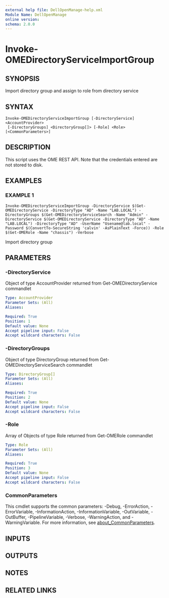 ```yaml
---
external help file: DellOpenManage-help.xml
Module Name: DellOpenManage
online version:
schema: 2.0.0
---
```


# Invoke-OMEDirectoryServiceImportGroup

## SYNOPSIS
Import directory group and assign to role from directory service

## SYNTAX

```
Invoke-OMEDirectoryServiceImportGroup [-DirectoryService] <AccountProvider>
 [-DirectoryGroups] <DirectoryGroup[]> [-Role] <Role> [<CommonParameters>]
```

## DESCRIPTION
This script uses the OME REST API.
Note that the credentials entered are not stored to disk.

## EXAMPLES

### EXAMPLE 1
```
Invoke-OMEDirectoryServiceImportGroup -DirectoryService $(Get-OMEDirectoryService -DirectoryType "AD" -Name "LAB.LOCAL") -DirectoryGroups $(Get-OMEDirectoryServiceSearch -Name "Admin" -DirectoryService $(Get-OMEDirectoryService -DirectoryType "AD" -Name "LAB.LOCAL") -DirectoryType "AD" -UserName "Usename@lab.local" -Password $(ConvertTo-SecureString 'calvin' -AsPlainText -Force)) -Role $(Get-OMERole -Name "chassis") -Verbose
```

Import directory group

## PARAMETERS

### -DirectoryService
Object of type AccountProvider returned from Get-OMEDirectoryService commandlet

```yaml
Type: AccountProvider
Parameter Sets: (All)
Aliases:

Required: True
Position: 1
Default value: None
Accept pipeline input: False
Accept wildcard characters: False
```

### -DirectoryGroups
Object of type DirectoryGroup returned from Get-OMEDirectoryServiceSearch commandlet

```yaml
Type: DirectoryGroup[]
Parameter Sets: (All)
Aliases:

Required: True
Position: 2
Default value: None
Accept pipeline input: False
Accept wildcard characters: False
```

### -Role
Array of Objects of type Role returned from Get-OMERole commandlet

```yaml
Type: Role
Parameter Sets: (All)
Aliases:

Required: True
Position: 3
Default value: None
Accept pipeline input: False
Accept wildcard characters: False
```

### CommonParameters
This cmdlet supports the common parameters: -Debug, -ErrorAction, -ErrorVariable, -InformationAction, -InformationVariable, -OutVariable, -OutBuffer, -PipelineVariable, -Verbose, -WarningAction, and -WarningVariable. For more information, see [about_CommonParameters](http://go.microsoft.com/fwlink/?LinkID=113216).

## INPUTS

## OUTPUTS

## NOTES

## RELATED LINKS
